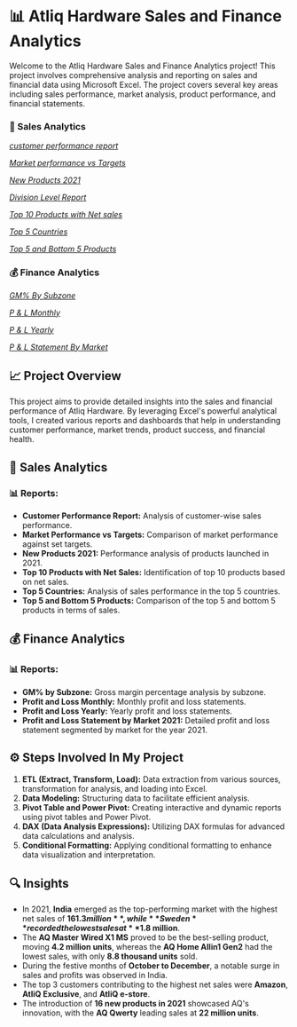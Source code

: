 # 📊 Atliq Hardware Sales and Finance Analytics

Welcome to the Atliq Hardware Sales and Finance Analytics project! This project involves comprehensive analysis and reporting on sales and financial data using Microsoft Excel. The project covers several key areas including sales performance, market analysis, product performance, and financial statements.

### 🛒 Sales Analytics
 _[customer performance report](https://github.com/Rahulvalluri/Excel-Sales-and-Finance-Analytics/blob/main/Sales%20Analytics/customer%20performance%20report.pdf)_
 
 _[Market performance vs Targets](https://github.com/Rahulvalluri/Excel-Sales-and-Finance-Analytics/blob/main/Sales%20Analytics/Market%20performance%20vs%20targets.pdf)_ 
  
 _[New Products 2021](https://github.com/Rahulvalluri/Excel-Sales-and-Finance-Analytics/blob/main/Sales%20Analytics/New%20product-2021.pdf)_ 
  
 _[Division Level Report](https://github.com/Rahulvalluri/Excel-Sales-and-Finance-Analytics/blob/main/Sales%20Analytics/Division%20level%20report.pdf)_ 
 
 _[Top 10 Products with Net sales](https://github.com/Rahulvalluri/Excel-Sales-and-Finance-Analytics/blob/main/Sales%20Analytics/Top%2010%20products%20with%20net%20sales.pdf)_ 
 
 _[Top 5 Countries](https://github.com/Rahulvalluri/Excel-Sales-and-Finance-Analytics/blob/main/Sales%20Analytics/Top%205%20Country.pdf)_ 
 
 _[Top 5 and Bottom 5 Products](https://github.com/Rahulvalluri/Excel-Sales-and-Finance-Analytics/blob/main/Sales%20Analytics/Top%205%20and%20Bottom%205%20Products.pdf)_ 


### 💰 Finance Analytics
 
 _[GM% By Subzone](https://github.com/KirandeepMarala/Excel-Sales_Analysis/blob/main/Customer%20Performance%20Report.pdf)_ 

 _[P & L Monthly](https://github.com/KirandeepMarala/Excel-Sales_Analysis/blob/main/Customer%20Performance%20Report.pdf)_ 
 
 _[P & L Yearly](https://github.com/KirandeepMarala/Excel-Sales_Analysis/blob/main/Customer%20Performance%20Report.pdf)_
  
 _[P & L Statement By Market](https://github.com/KirandeepMarala/Excel-Sales_Analysis/blob/main/Customer%20Performance%20Report.pdf)_ 


## 📈 Project Overview

This project aims to provide detailed insights into the sales and financial performance of Atliq Hardware. By leveraging Excel's powerful analytical tools, I created various reports and dashboards that help in understanding customer performance, market trends, product success, and financial health.

## 🛒 Sales Analytics

### 📊 Reports:
- **Customer Performance Report:** Analysis of customer-wise sales performance.
- **Market Performance vs Targets:** Comparison of market performance against set targets.
- **New Products 2021:** Performance analysis of products launched in 2021.
- **Top 10 Products with Net Sales:** Identification of top 10 products based on net sales.
- **Top 5 Countries:** Analysis of sales performance in the top 5 countries.
- **Top 5 and Bottom 5 Products:** Comparison of the top 5 and bottom 5 products in terms of sales.

## 💰 Finance Analytics

### 📊 Reports:
- **GM% by Subzone:** Gross margin percentage analysis by subzone.
- **Profit and Loss Monthly:** Monthly profit and loss statements.
- **Profit and Loss Yearly:** Yearly profit and loss statements.
- **Profit and Loss Statement by Market 2021:** Detailed profit and loss statement segmented by market for the year 2021.

## ⚙️ Steps Involved In My Project
  
1. **ETL (Extract, Transform, Load):** Data extraction from various sources, transformation for analysis, and loading into Excel.
2. **Data Modeling:** Structuring data to facilitate efficient analysis.
3. **Pivot Table and Power Pivot:** Creating interactive and dynamic reports using pivot tables and Power Pivot.
4. **DAX (Data Analysis Expressions):** Utilizing DAX formulas for advanced data calculations and analysis.
5. **Conditional Formatting:** Applying conditional formatting to enhance data visualization and interpretation.

## 🔍 Insights

- In 2021, **India** emerged as the top-performing market with the highest net sales of **$161.3 million**, while **Sweden** recorded the lowest sales at **$1.8 million**.
- The **AQ Master Wired X1 MS** proved to be the best-selling product, moving **4.2 million units**, whereas the **AQ Home Allin1 Gen2** had the lowest sales, with only **8.8 thousand units** sold.
- During the festive months of **October to December**, a notable surge in sales and profits was observed in India.
- The top 3 customers contributing to the highest net sales were **Amazon**, **AtliQ Exclusive**, and **AtliQ e-store**.
- The introduction of **16 new products in 2021** showcased AQ's innovation, with the **AQ Qwerty** leading sales at **22 million units**.






